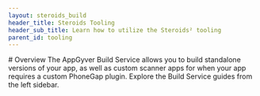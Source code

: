```yaml
---
layout: steroids_build
header_title: Steroids Tooling
header_sub_title: Learn how to utilize the Steroids² tooling
parent_id: tooling
---
```


<section class="docs-section" id="overview">
# Overview
The AppGyver Build Service allows you to build standalone versions of your app, as well as custom scanner apps for when your app requires a custom PhoneGap plugin. Explore the Build Service guides from the left sidebar.
</section>
